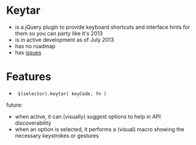Keytar
======

* is a jQuery plugin to provide keyboard shortcuts and interface hints for them 
so you can party like it's 2013
* is in active development as of July 2013
* has no roadmap
* has [issues](https://github.com/phiveleven/keytar/issues)

Features
========
* <code> $(selector).keytar( keyCode, fn ) </code>

future:
* when active, 
    it can (visually) suggest options to help in API discoverability
* when an option is selected, 
    it performs a (visual) macro showing the necessary keystrokes or gestures

